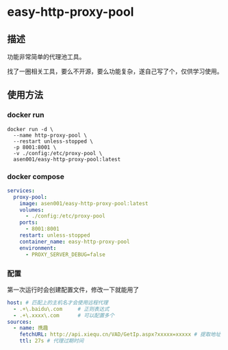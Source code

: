 # easy-http-proxy-pool

## 描述
功能非常简单的代理池工具。

找了一圈相关工具，要么不开源，要么功能复杂，遂自己写了个，仅供学习使用。

## 使用方法

### docker run
```shell
docker run -d \
  --name http-proxy-pool \
  --restart unless-stopped \
  -p 8001:8001 \
  -v ./config:/etc/proxy-pool \
  asen001/easy-http-proxy-pool:latest
```

### docker compose
```yaml
services:
  proxy-pool:
    image: asen001/easy-http-proxy-pool:latest
    volumes:
      - ./config:/etc/proxy-pool
    ports:
      - 8001:8001
    restart: unless-stopped
    container_name: easy-http-proxy-pool
    environment:
      - PROXY_SERVER_DEBUG=false
```

### 配置

第一次运行时会创建配置文件，修改一下就能用了
```yaml
host: # 匹配上的主机名才会使用远程代理
  - .+\.baidu\.com     # 正则表达式
  - .+\.xxxx\.com      # 可以配置多个
sources:
  - name: 携趣
    fetchURL: http://api.xiequ.cn/VAD/GetIp.aspx?xxxxx=xxxxx # 提取地址
    ttl: 27s # 代理过期时间
```
